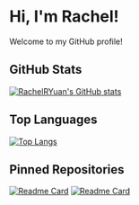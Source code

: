 # Hi, I'm Rachel!

Welcome to my GitHub profile!

## GitHub Stats

[![RachelRYuan's GitHub stats](https://github-readme-stats.vercel.app/api?username=RachelRYuan&show_icons=true&theme=radical)](https://github.com/RachelRYuan/github-readme-stats)

## Top Languages

[![Top Langs](https://github-readme-stats.vercel.app/api/top-langs/?username=RachelRYuan&layout=compact)](https://github.com/RachelRYuan/github-readme-stats)

## Pinned Repositories

[![Readme Card](https://github-readme-stats.vercel.app/api/pin/?username=RachelRYuan&repo=repo-name)](https://github.com/RachelRYuan/repo-name)
[![Readme Card](https://github-readme-stats.vercel.app/api/pin/?username=RachelRYuan&repo=another-repo)](https://github.com/RachelRYuan/another-repo)
